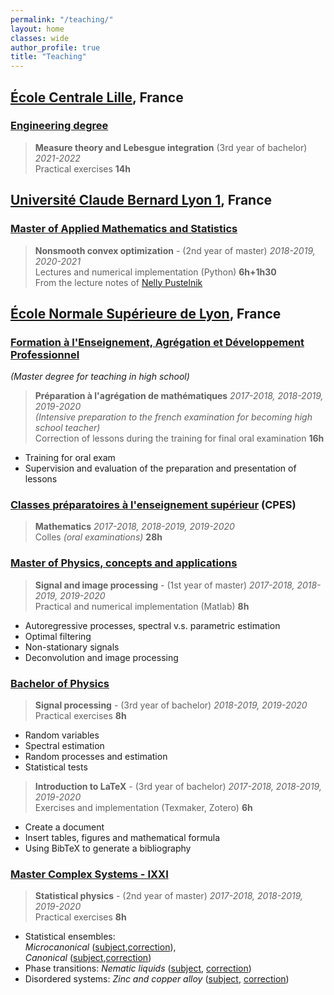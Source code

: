 ```yaml
---
permalink: "/teaching/"
layout: home
classes: wide
author_profile: true
title: "Teaching"
---
```


## [École Centrale Lille](https://centralelille.fr/), France

### [Engineering degree](https://ecole.centralelille.fr/)

> **Measure theory and Lebesgue integration**  (3rd year of bachelor) *2021-2022*  
Practical exercises **14h**

## [Université Claude Bernard Lyon 1](https://www.univ-lyon1.fr/), France

### [Master of Applied Mathematics and Statistics](http://mastermas.univ-lyon1.fr/index.php/page3-2/)

> **Nonsmooth convex optimization** - (2nd year of master) *2018-2019, 2020-2021*  
Lectures and numerical implementation (Python) **6h+1h30**  
From the lecture notes of [Nelly Pustelnik](http://perso.ens-lyon.fr/nelly.pustelnik)

## [École Normale Supérieure de Lyon](http://www.ens-lyon.fr/), France

### [Formation à l'Enseignement, Agrégation et Développement Professionnel](http://mathematiques.ens-lyon.fr/agregation-224737.kjsp?RH=1403617207802&RF=DPT-MATH-AGREG)  
*(Master degree for teaching in high school)*

> **Préparation à l'agrégation de mathématiques**  *2017-2018, 2018-2019, 2019-2020*  
*(Intensive preparation to the french examination for becoming high school teacher)*  
Correction of lessons during the training for final oral examination **16h**
* Training for oral exam
* Supervision and evaluation  of the preparation and presentation of lessons

### [Classes préparatoires à l'enseignement supérieur](http://www.ens-lyon.fr/formation/offre-de-formation/cpes/cpes-scientifique) (CPES)

> **Mathematics** *2017-2018, 2018-2019, 2019-2020*  
Colles *(oral examinations)*  **28h**
### [Master of Physics, concepts and applications](http://www.ens-lyon.fr/MasterSDM/fr/master-1)

> **Signal and image processing** - (1st year of master) *2017-2018, 2018-2019, 2019-2020*  
Practical and numerical implementation (Matlab) **8h**
* Autoregressive processes, spectral v.s. parametric estimation
* Optimal filtering
* Non-stationary signals
* Deconvolution and image processing

### [Bachelor of Physics](http://www.ens-lyon.fr/MasterSDM/fr/licence-3)

> **Signal processing** - (3rd year of bachelor) *2018-2019, 2019-2020*  
Practical exercises **8h**
* Random variables
* Spectral estimation
* Random processes and estimation
* Statistical tests

> **Introduction to LaTeX** - (3rd year of bachelor) *2017-2018, 2018-2019, 2019-2020*  
Exercises and implementation (Texmaker, Zotero) **6h**
* Create a document
* Insert tables, figures and mathematical formula
* Using BibTeX to generate a bibliography

### [Master Complex Systems - IXXI](http://www.ens-lyon.fr/MasterSDM/fr/master-2/m2-systemes-complexes)

> **Statistical physics** - (2nd year of master) *2017-2018, 2018-2019, 2019-2020*  
Practical exercises **8h**
* Statistical ensembles:  
  *Microcanonical* ([subject](assets/pdf/td1_stat.pdf),[correction](assets/pdf/td1_stat_c.pdf)),  
  *Canonical* ([subject](assets/pdf/td2_stat.pdf),[correction](assets/pdf/td2_stat_c.pdf))
* Phase transitions: *Nematic liquids* ([subject](assets/pdf/td3_stat.pdf), [correction](assets/pdf/td3_stat_c.pdf))
* Disordered systems: *Zinc and copper alloy* ([subject](assets/pdf/td4_stat.pdf), [correction](assets/pdf/td4_stat_c.pdf))
